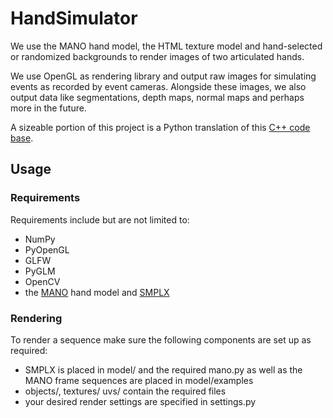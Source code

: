 # HandSimulator

We use the MANO hand model, the HTML texture model and hand-selected or randomized backgrounds to render images of two articulated hands.

We use OpenGL as rendering library and output raw images for simulating events as recorded by event cameras. Alongside these images, we also output data like segmentations, depth maps, normal maps and perhaps more in the future.

A sizeable portion of this project is a Python translation of this [C++ code base](https://github.com/opengl-tutorials/ogl).

## Usage

### Requirements
Requirements include but are not limited to:
* NumPy
* PyOpenGL
* GLFW
* PyGLM
* OpenCV
* the [MANO](https://mano.is.tue.mpg.de/) hand model and [SMPLX](https://github.com/vchoutas/smplx)

### Rendering
To render a sequence make sure the following components are set up as required:
* SMPLX is placed in model/ and the required mano.py as well as the MANO frame sequences are placed in model/examples
* objects/, textures/ uvs/ contain the required files
* your desired render settings are specified in settings.py
